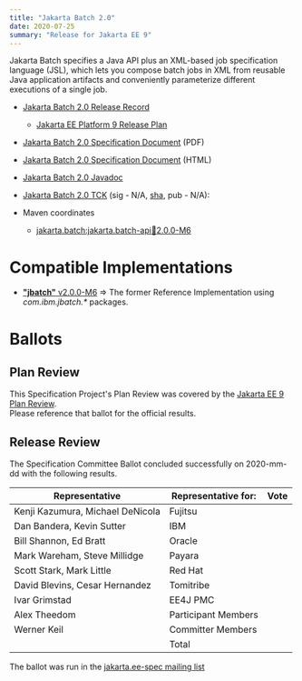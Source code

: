 ```yaml
---
title: "Jakarta Batch 2.0"
date: 2020-07-25
summary: "Release for Jakarta EE 9"
---
```

Jakarta Batch specifies a Java API plus an XML-based job specification language (JSL), which lets you compose batch jobs in XML from reusable Java application artifacts and conveniently parameterize different executions of a single job.

* [Jakarta Batch 2.0 Release Record](https://projects.eclipse.org/projects/ee4j.batch/releases/2.0)
  * [Jakarta EE Platform 9 Release Plan](https://eclipse-ee4j.github.io/jakartaee-platform/jakartaee9/JakartaEE9ReleasePlan)
* [Jakarta Batch 2.0 Specification Document](./batch-spec-2.0.pdf) (PDF)
* [Jakarta Batch 2.0 Specification Document](./batch-spec-2.0.html) (HTML)
* [Jakarta Batch 2.0 Javadoc](./apidocs)
* [Jakarta Batch 2.0 TCK](https://download.eclipse.org/jakartabatch/tck/eftl/jakarta.batch.official.tck-2.0.0-M4.zip) (sig - N/A, [sha](https://download.eclipse.org/jakartabatch/tck/eftl/jakarta.batch.official.tck-2.0.0-M4.zip.sha256), pub - N/A):

* Maven coordinates
  * [jakarta.batch:jakarta.batch-api:jar:2.0.0-M6](https://search.maven.org/artifact/jakarta.batch/jakarta.batch-api/2.0.0-M6/jar)


# Compatible Implementations

* [**"jbatch"** v2.0.0-M6](https://github.com/WASdev/standards.jsr352.jbatch/releases/tag/2.0.0-M6) =>  The former Reference Implementation using _com.ibm.jbatch.*_ packages.

# Ballots

## Plan Review

[//]: # (For Jakarta EE 9, the Platform Plan Review covered 95% of the Specification Projects.  For those Projects, just use the following statement in this Plan Review section:)

This Specification Project's Plan Review was covered by the [Jakarta EE 9 Plan Review](https://jakarta.ee/specifications/platform/9/).  
Please reference that ballot for the official results.

[//]: # (If your Project was required to do a standalone Plan Review...  You'll need to perform an official Plan Review ballot and record the results here.)

## Release Review

The Specification Committee Ballot concluded successfully on 2020-mm-dd with the following results.

| Representative                                 | Representative for: | Vote |
|------------------------------------------------|---------------------|------|
| Kenji Kazumura, Michael DeNicola               | Fujitsu             |      |
| Dan Bandera, Kevin Sutter                      | IBM                 |      |
| Bill Shannon, Ed Bratt                         | Oracle              |      |
| Mark Wareham, Steve Millidge                   | Payara              |      |
| Scott Stark, Mark Little                       | Red Hat             |      |
| David Blevins, Cesar Hernandez                 | Tomitribe           |      |
| Ivar Grimstad                                  | EE4J PMC            |      |
| Alex Theedom                                   | Participant Members |      |
| Werner Keil                                    | Committer Members   |      |
|                                                | Total               |      |

The ballot was run in the [jakarta.ee-spec mailing list]()
